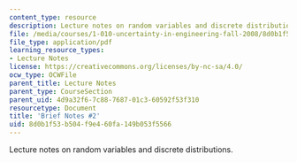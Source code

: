 ```yaml
---
content_type: resource
description: Lecture notes on random variables and discrete distributions.
file: /media/courses/1-010-uncertainty-in-engineering-fall-2008/8d0b1f53b504f9e460fa149b053f5566_notes_02.pdf
file_type: application/pdf
learning_resource_types:
- Lecture Notes
license: https://creativecommons.org/licenses/by-nc-sa/4.0/
ocw_type: OCWFile
parent_title: Lecture Notes
parent_type: CourseSection
parent_uid: 4d9a32f6-7c88-7687-01c3-60592f53f310
resourcetype: Document
title: 'Brief Notes #2'
uid: 8d0b1f53-b504-f9e4-60fa-149b053f5566
---
```

Lecture notes on random variables and discrete distributions.